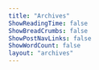 ```yaml
---
title: "Archives"
ShowReadingTime: false
ShowBreadCrumbs: false
ShowPostNavLinks: false
ShowWordCount: false
layout: "archives"
---
```

